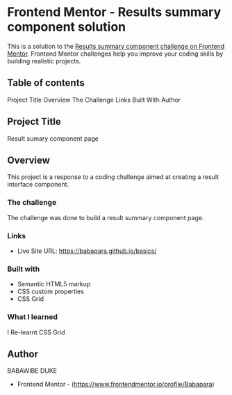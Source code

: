# Frontend Mentor - Results summary component solution

This is a solution to the [Results summary component challenge on Frontend Mentor](https://www.frontendmentor.io/challenges/results-summary-component-CE_K6s0maV). Frontend Mentor challenges help you improve your coding skills by building realistic projects. 

## Table of contents

Project Title
Overview
The Challenge
Links
Built With
Author

## Project Title
 Result sumary component page
## Overview
This project is a response to a coding challenge aimed at creating a result interface component.


### The challenge
The challenge was done to build a result summary component page.

### Links
- Live Site URL: https://babapara.github.io/basics/


### Built with
- Semantic HTML5 markup
- CSS custom properties
- CSS Grid

### What I learned

I Re-learnt CSS Grid  

## Author
BABAWIBE DUKE
- Frontend Mentor - (https://www.frontendmentor.io/profile/Babapara)


